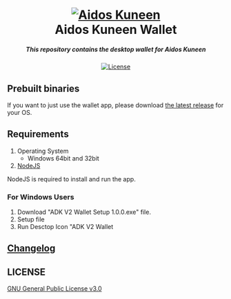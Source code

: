 <h1 align="center">
  <br>
  <a href="https://aidoskuneen.com"><img src="https://aidoskuneen.com/wp-content/uploads/2020/08/cropped-adk-logo-footer-192x192.png" alt="Aidos Kuneen"></a>
  <br>
  Aidos Kuneen Wallet
  <br>
</h1>

<h5 align="center">This repository contains the desktop wallet for Aidos Kuneen</h6>

<p align="center">
  <a href="https://raw.githubusercontent.com/AidosKuneen/ADK-V2-Wallet/master/LICENSE">
      <img src="https://img.shields.io/badge/license-GPLv3-blue.svg" alt="License">
  </a>
</p>

## Prebuilt binaries

If you want to just use the wallet app, please download [the latest release](https://github.com/AidosKuneen/ADK-V2-Wallet/releases/tag/adk) for your OS.

## Requirements

1. Operating System
   - Windows 64bit and 32bit
2. [NodeJS](https://nodejs.org/en/download/)

NodeJS is required to install and run the app.

### For Windows Users

1. Download "ADK V2 Wallet Setup 1.0.0.exe" file.
2. Setup file
3. Run Desctop Icon "ADK V2 Wallet

## [Changelog](https://github.com/AidosKuneen/ADK-V2-Wallet/blob/master/changelog.md)

## LICENSE

[GNU General Public License v3.0](https://github.com/AidosKuneen/aidos-wallet/blob/master/LICENSE)
